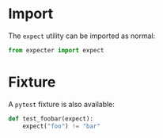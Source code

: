# Import

The `expect` utility can be imported as normal:

```python
from expecter import expect
```

# Fixture

A `pytest` fixture is also available:

```python
def test_foobar(expect):
    expect("foo") != "bar"
```

